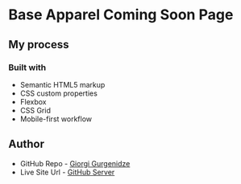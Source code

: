 # Base Apparel Coming Soon Page

## My process

### Built with

- Semantic HTML5 markup
- CSS custom properties
- Flexbox
- CSS Grid
- Mobile-first workflow

## Author

- GitHub Repo - [Giorgi Gurgenidze](https://github.com/gurgenidzegiorgi/Base-Apparel-Coming-Soon-Page)
- Live Site Url - [GitHub Server](https://gurgenidzegiorgi.github.io/Base-Apparel-Coming-Soon-Page/)
